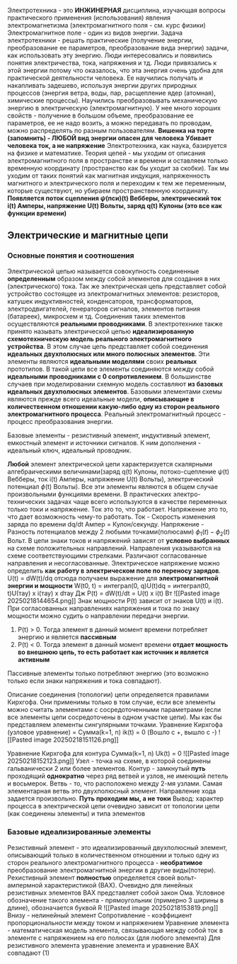 Электротехника - это **ИНЖИНЕРНАЯ** дисциплина, изучающая вопросы практического применения (использования) явления электромагнетизма (электромагнитного поля - см. курс физики)
Электромагнитное поле - один из видов энергии.
Задача электротехники - решать практические (получение энергии, преобразование ее параметров, преобразование вида энергии) задачи, как использовать эту энергию. Люди интересовались и появились понятия электричества, тока, напряжения и тд.
Люди привязались к этой энергии потому что оказалось, что эта энергия очень удобна для практической деятельности человека. Ее научились получать и накапливать задешево, используя энергии других природных процессов (энергия ветра, воды, пар, расщепление ядер (атомная), химические процессы). Научились преобразовывать механическую энергию в электрическую (электромагнитную).
У нее много хороших свойств - получение в большом объеме, преобразование ее параметров, ее не надо возить, а можно передавать по проводам, можно распределять по разным пользователям. 
**Вишенка на торте (запомнить) - ЛЮБОЙ вид энергии опасен для человека**
**Убивает человека ток, а не напряжение**
Электротехника, как наука, базируется на физике и математике.
Теория цепей - мы уходим от описания электромагнитного поля в пространстве и времени и оставляем только временную координату (пространство как бы уходит за скобки). Так мы уходим от таких понятий как магнитная индукция, напряженность магнитного и электрического поля и переходим к тем же переменным, которые существуют, но убираем пространственную координату. **Появляется поток сцепления $\psi$(пси)(t) Вебберы, электрический ток i(t) Амперы, напряжение U(t) Вольты, заряд q(t) Кулоны (это все как функции времени)**
## Электрические и магнитные цепи
### Основные понятия и соотношения
Электрической цепью называется совокупность соединенные **определенным** образом между собой элементов для создания в них (электрического) тока. Так же электрическая цепь представляет собой устройство состоящее из электромагнитных элементов: резисторов, катушек индуктивностей, конденсаторов, трансформаторов, электродвигателей, генераторов сигналов, элементов питания (батареек), микросхем и тд. Соединения таких элементов осуществляются **реальными проводниками**.
В электротехнике также принято называть электрической цепью **идеализированную схемотехническую модель реального электромагнитного устройства**. В этом случае цепь представляет собой соединения **идеальных двухполюсных или много полюсных элементов**. Эти элементы являются **идеальными моделями** своих **реальных** прототипов. В такой цепи все элементы соединяются между собой **идеальными проводниками с 0 сопротивлением**. В большинстве случаев при моделировании схемную модель составляют **из базовых идеальных двухполюсных элементов**. Базовыми элементами схемы являются прежде всего идеальные модели, **описывающие в количественном отношении какую-либо одну из сторон реального электромагнитного процесса**. Реальный электромагнитный процесс - процесс преобразования энергии. 

Базовые элементы - резистивный элемент, индуктивный элемент, емкостный элемент и источники сигналов. К ним дополнения - идеальный ключ, идеальный проводник.

**Любой** элемент электрической цепи характеризуется скалярными алгебраическими величинами(заряд q(t) Кулоны, потоко-сцепление $\psi$(t) Вебберы, ток i(t) Амперы, напряжение U(t) Вольты), электрический потенциал $\phi$(t) Вольты). Все эти элементы являются в общем случае произвольными функциями времени. В практических электро-технических задачах чаще всего используются в качестве переменных только токи и напряжение.
Ток это то, что работает. Напряжение это то, что дает возможность чему-то работать.
Ток - Скорость изменения заряда по времени dq/dt Ампер = Кулон/секунду.
Напряжение - Разность потенциалов между 2 любыми точками(полюсами) $\phi_{1}(t) - \phi_{2}(t)$ Вольт.
В цепи знаки токов и напряжений зависят от **условно выбранных** на схеме положительных направлений. Направления указываются на схеме соответствующими стрелками. Различают согласованные направления и несогласованные.
Электрическое напряжение можно определить **как работу в электрическом поле по переносу зарядов**. U(t) = dW(t)/dq отсюда получаем выражение для **электромагнитной энергии и мощности** 
W(t0, t) = интеграл(0, q)U(t)dq = интеграл(t0, t)U(тау) x i(тау) x dтау Дж
P(t) = dW(t)/dt = U(t) x i(t) Вт
![[Pasted image 20250218144654.png]]
Знак мощности P(t) зависит от знаков U(t) и i(t). При согласованных направлениях напряжения и тока по знаку мощности можно судить о направлении передачи энергии.
1. P(t) > 0. Тогда элемент в данный момент времени потребляет энергию и является **пассивным**
2. P(t) < 0. Тогда элемент в данный момент времени **отдает мощность во внешнюю цепь, то есть работает как источник и является активным**

Пассивные элементы только потребляют энергию (это возможно только если знаки напряжения и тока совпадают).

Описание соединения (топологии) цепи определяется правилами Кирхгофа. Они применимы только в том случае, если все элементы можно считать элементами с сосредоточенными параметрами (если все элементы цепи сосредоточены в одном участке цепи). Мы как бы представляем элементы сингулярными точками. 
Уравнение Кирхгофа (узловое уравнение) = Сумма(k=1, n) ik(t) = 0 (Вошло с +, вышло с -)
![[Pasted image 20250218151126.png]]

Уравнение Кирхгофа для контура Сумма(k=1, n) Uk(t) = 0 
![[Pasted image 20250218152123.png]]
Узел - точка на схеме, в которой соединены гальванически 2 или более элементов.
Контур - замкнутый **путь** проходящий **однократно** через ряд ветвей и узлов, не имеющий петель и восьмерок.
Ветвь - то, что расположено между 2-мя узлами. Самая элементарная ветвь это двухполюсный элемент.
Направление хода задается произвольно. **Путь проходим мы, а не токи**
Вывод: характер процесса в электрической цепи очевидно зависит от топологии цепи (как соединены элементы) и типа элементов

### Базовые идеализированные элементы
Резистивный элемент - это идеализированный двухполюсный элемент, описывающий только в количественном отношении и только одну из сторон реального электромагнитного процесса - **необратимое** преобразование электромагнитной энергии в другие виды(потери). Рехистивный элемент **полностью** определяется своей вольт-ампермной характеристикой (ВАХ). Очевидно для линейных резистивных элементов ВАХ представляет собой закон Ома. Условное обозначение такого элемента - прямоугольник (примерно 3 ширины в длине), обозначается буквой R
![[Pasted image 20250218153819.png]]
Внизу - нелинейный элемент 
Сопротивление - коэффициент пропорциональности между током и напряжением
Уравнение элемента - математическая модель элемента, связывающая между собой ток в элементе с напряжением на его полюсах (для любого элемента)
Для резистивного элемента уравнение элемента и уравнение ВАХ совпадают
(1)